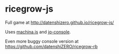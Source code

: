 # ricegrow-js

Full game at http://datenshizero.github.io/ricegrow-js/

Uses [machina.js](https://github.com/ifandelse/machina.js) and [jq-console](https://github.com/replit/jq-console).

Even more buggy console version at https://github.com/datenshiZERO/ricegrow-rb
